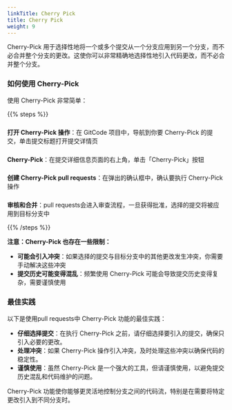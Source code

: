 ```yaml
---
linkTitle: Cherry Pick
title: Cherry Pick
weight: 9
---
```


Cherry-Pick 用于选择性地将一个或多个提交从一个分支应用到另一个分支，而不必合并整个分支的更改。这使你可以非常精确地选择性地引入代码更改，而不必合并整个分支。

### 如何使用 Cherry-Pick

使用 Cherry-Pick 非常简单：

{{% steps %}}

###
**打开 Cherry-Pick 操作**：在 GitCode 项目中，导航到你要 Cherry-Pick 的提交，单击提交标题打开提交详情页

###
**Cherry-Pick**：在提交详细信息页面的右上角，单击「Cherry-Pick」按钮

###
**创建 Cherry-Pick pull requests**：在弹出的确认框中，确认要执行 Cherry-Pick 操作

###
**审核和合并**：pull requests会进入审查流程，一旦获得批准，选择的提交将被应用到目标分支中

{{% /steps %}}

**注意：Cherry-Pick 也存在一些限制：**

- **可能会引入冲突**：如果选择的提交与目标分支中的其他更改发生冲突，你需要手动解决这些冲突
- **提交历史可能变得混乱**：频繁使用 Cherry-Pick 可能会导致提交历史变得复杂，需要谨慎使用

### 最佳实践

以下是使用pull requests中 Cherry-Pick 功能的最佳实践：

- **仔细选择提交**：在执行 Cherry-Pick 之前，请仔细选择要引入的提交，确保只引入必要的更改。
- **处理冲突**：如果 Cherry-Pick 操作引入冲突，及时处理这些冲突以确保代码的稳定性。
- **谨慎使用**：虽然 Cherry-Pick 是一个强大的工具，但请谨慎使用，以避免提交历史混乱和代码维护的问题。

Cherry-Pick 功能使你能够更灵活地控制分支之间的代码流，特别是在需要将特定更改引入到不同分支时。